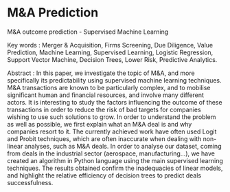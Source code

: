 # M&A Prediction
M&A outcome prediction - Supervised Machine Learning

Key words :
Merger & Acquisition, Firms Screening, Due Diligence, Value Prediction, Machine Learning, Supervised Learning, Logistic Regression, Support Vector Machine, Decision Trees, Lower Risk, Predictive Analytics.

Abstract :
In this paper, we investigate the topic of M&A, and more specifically its predictability using supervised machine learning techniques. M&A transactions are known to be particularly complex, and to mobilise significant human and financial resources, and involve many different actors. It is interesting to study the factors influencing the outcome of these transactions in order to reduce the risk of bad targets for companies wishing to use such solutions to grow. In order to understand the problem as well as possible, we first explain what an M&A deal is and why companies resort to it. The currently achieved work have often used Logit and Probit techniques, which are often inaccurate when dealing with non-linear analyses, such as M&A deals. In order to analyse our dataset, coming from deals in the industrial sector (aerospace, manufacturing...), we have created an algorithm in Python language using the main supervised learning techniques. The results obtained confirm the inadequacies of linear models, and highlight the relative efficiency of decision trees to predict deals successfulness.
